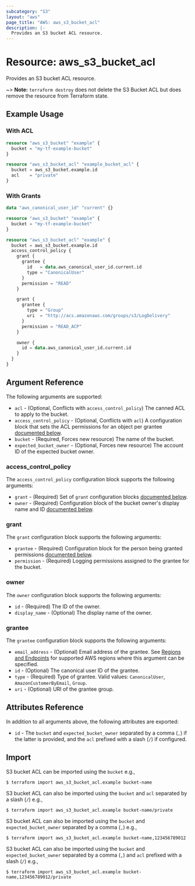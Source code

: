 ```yaml
---
subcategory: "S3"
layout: "aws"
page_title: "AWS: aws_s3_bucket_acl"
description: |-
  Provides an S3 bucket ACL resource.
---
```


# Resource: aws_s3_bucket_acl

Provides an S3 bucket ACL resource.

~> **Note:** `terraform destroy` does not delete the S3 Bucket ACL but does remove the resource from Terraform state.

## Example Usage

### With ACL

```terraform
resource "aws_s3_bucket" "example" {
  bucket = "my-tf-example-bucket"
}

resource "aws_s3_bucket_acl" "example_bucket_acl" {
  bucket = aws_s3_bucket.example.id
  acl    = "private"
}
```

### With Grants

```terraform
data "aws_canonical_user_id" "current" {}

resource "aws_s3_bucket" "example" {
  bucket = "my-tf-example-bucket"
}

resource "aws_s3_bucket_acl" "example" {
  bucket = aws_s3_bucket.example.id
  access_control_policy {
    grant {
      grantee {
        id   = data.aws_canonical_user_id.current.id
        type = "CanonicalUser"
      }
      permission = "READ"
    }

    grant {
      grantee {
        type = "Group"
        uri  = "http://acs.amazonaws.com/groups/s3/LogDelivery"
      }
      permission = "READ_ACP"
    }

    owner {
      id = data.aws_canonical_user_id.current.id
    }
  }
}
```

## Argument Reference

The following arguments are supported:

* `acl` - (Optional, Conflicts with `access_control_policy`) The canned ACL to apply to the bucket.
* `access_control_policy` - (Optional, Conflicts with `acl`) A configuration block that sets the ACL permissions for an object per grantee [documented below](#access_control_policy).
* `bucket` - (Required, Forces new resource) The name of the bucket.
* `expected_bucket_owner` - (Optional, Forces new resource) The account ID of the expected bucket owner.

### access_control_policy

The `access_control_policy` configuration block supports the following arguments:

* `grant` - (Required) Set of `grant` configuration blocks [documented below](#grant).
* `owner` - (Required) Configuration block of the bucket owner's display name and ID [documented below](#owner).

### grant

The `grant` configuration block supports the following arguments:

* `grantee` - (Required) Configuration block for the person being granted permissions [documented below](#grantee).
* `permission` - (Required) Logging permissions assigned to the grantee for the bucket.

### owner

The `owner` configuration block supports the following arguments:

* `id` - (Required) The ID of the owner.
* `display_name` - (Optional) The display name of the owner.

### grantee

The `grantee` configuration block supports the following arguments:

* `email_address` - (Optional) Email address of the grantee. See [Regions and Endpoints](https://docs.aws.amazon.com/general/latest/gr/rande.html#s3_region) for supported AWS regions where this argument can be specified.
* `id` - (Optional) The canonical user ID of the grantee.
* `type` - (Required) Type of grantee. Valid values: `CanonicalUser`, `AmazonCustomerByEmail`, `Group`.
* `uri` - (Optional) URI of the grantee group.

## Attributes Reference

In addition to all arguments above, the following attributes are exported:

* `id` - The `bucket` and `expected_bucket_owner` separated by a comma (`,`) if the latter is provided, and the `acl` prefixed with a slash (`/`) if configured.

## Import

S3 bucket ACL can be imported using the `bucket` e.g.,

```
$ terraform import aws_s3_bucket_acl.example bucket-name
```

S3 bucket ACL can also be imported using the `bucket` and `acl` separated by a slash (`/`) e.g.,

```
$ terraform import aws_s3_bucket_acl.example bucket-name/private
```

S3 bucket ACL can also be imported using the `bucket` and `expected_bucket_owner` separated by a comma (`,`) e.g.,

```
$ terraform import aws_s3_bucket_acl.example bucket-name,123456789012
```

S3 bucket ACL can also be imported using the `bucket` and `expected_bucket_owner` separated by a comma (`,`) and `acl` prefixed with a slash (`/`) e.g.,

```
$ terraform import aws_s3_bucket_acl.example bucket-name,123456789012/private
```
